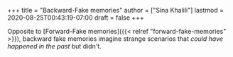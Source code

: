 +++
title = "Backward-Fake memories"
author = ["Sina Khalili"]
lastmod = 2020-08-25T00:43:19-07:00
draft = false
+++

Opposite to [Forward-Fake memories]({{< relref "forward-fake-memories" >}}), backward fake memories imagine strange
scenarios that _could have happened in the past_ but didn't.
